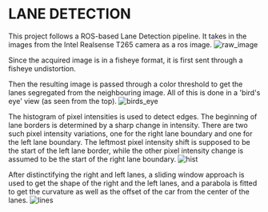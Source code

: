 # LANE DETECTION

This project follows a ROS-based Lane Detection pipeline. 
It takes in the images from the Intel Realsense T265 camera as a ros image.
![raw_image](https://user-images.githubusercontent.com/100716616/208428274-ed7302bf-c01f-4ced-a10c-da1b8cda36d5.png)

Since the acquired image is in a fisheye format, it is first sent through a fisheye undistortion. 

Then the resulting image is passed through a color threshold to get the lanes segregated from the neighbouring image. All of this is done in a  'bird's eye' view (as seen from the top).
![birds_eye](https://user-images.githubusercontent.com/100716616/208435928-ecfb182c-5cdf-45b6-a2f6-ee5381cf3e6e.png)


The histogram of pixel intensities is used to detect edges. The beginning of lane borders is determined by a sharp change in intensity. There are two such pixel intensity variations, one for the right lane boundary and one for the left lane boundary. The leftmost pixel intensity shift is supposed to be the start of the left lane border, while the other pixel intensity change is assumed to be the start of the right lane boundary.
![hist](https://user-images.githubusercontent.com/100716616/208437754-ba4075e5-be14-47f0-a05e-0bbba8708a40.png)

After distinctifying the right and left lanes, a sliding window approach is used to get the shape of the right and the left lanes, and a parabola is fitted to get the curvature as well as the offset of the car from the center of the lanes.
![lines](https://user-images.githubusercontent.com/100716616/208438858-a3b82ee0-7c17-4472-adf4-e96cfff12e0a.png)
